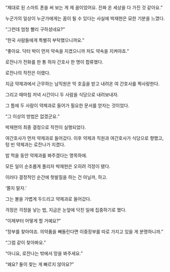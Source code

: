 “제대로 된 스마트 폰을 써 보는 게 제 꿈이었어요. 진짜 온 세상을 다 가진 것 같아요.”

누군가의 일상이 누군가에게는 꿈이 될 수 있다는 사실에 박재현은 묘한 기분을 느꼈다.

“그런데 엄청 빨리 구하셨네요?”

“한국 사람들에게 특별히 부탁했으니까요.”

“좋아요. 닥터 박이 먼저 약속을 지켰으니까 저도 약속을 지켜야죠.”

로잔나가 전화를 한 통 하자 간호사 한 명이 합류했다.

로잔나의 작전은 이랬다.

지금 약제과에서 근무하는 남직원은 막 호출을 받고 내려온 여 간호사를 짝사랑한다.

그리고 때마침 저녁 시간이니 두 사람을 식당으로 내려보내자.

그 틈에 두 사람이 약제과로 들어가 필요한 문서를 얻자는 것이었다.

“그 이상의 방법은 없겠군요.”

박재현의 최종 결정으로 작전이 실행되었다.

여간호사가 먼저 약제과로 들어갔다. 이후 약제과 직원과 여간호사가 식당으로 향했고, 텅 빈 약제과는 로잔나가 지켰다.

밥 먹을 동안 약제과를 봐주겠다는 명목하에.

모든 일이 순조롭게 풀리자 박재현은 오히려 걱정이 됐다.

이러다 결정적인 순간에 헛발질을 하는 건 아닐까, 하고.

‘쫄지 말자.’

그는 볼을 가볍게 두드리고 약제과로 들어갔다.

걱정은 걱정을 낳는 법, 지금은 눈앞에 닥친 일에 집중하기로 했다.

“이제부터 어떻게 할 거예요?”

“장부를 찾아야죠. 의약품을 빼돌린다면 이중장부를 따로 가지고 있을 게 분명하니까.”

“그럼 같이 찾아봐요.”

“아니요, 로잔나는 밖에서 망을 봐주세요.”

“왜요? 둘이 찾는 게 빠르지 않아요?”